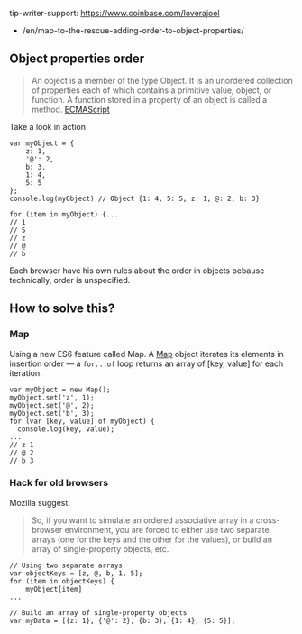 tip-writer-support: https://www.coinbase.com/loverajoel

-   /en/map-to-the-rescue-adding-order-to-object-properties/

Object properties order
-----------------------

> An object is a member of the type Object. It is an unordered collection of properties each of which contains a primitive value, object, or function. A function stored in a property of an object is called a method. [ECMAScript](http://www.ecma-international.org/publications/files/ECMA-ST-ARCH/ECMA-262,%203rd%20edition,%20December%201999.pdf)

Take a look in action

    var myObject = {
        z: 1,
        '@': 2,
        b: 3,
        1: 4,
        5: 5
    };
    console.log(myObject) // Object {1: 4, 5: 5, z: 1, @: 2, b: 3}

    for (item in myObject) {...
    // 1
    // 5
    // z
    // @
    // b

Each browser have his own rules about the order in objects bebause technically, order is unspecified.

How to solve this?
------------------

### Map

Using a new ES6 feature called Map. A [Map](https://developer.mozilla.org/en-US/docs/Web/JavaScript/Reference/Global_Objects/Map) object iterates its elements in insertion order — a `for...of` loop returns an array of \[key, value\] for each iteration.

    var myObject = new Map();
    myObject.set('z', 1);
    myObject.set('@', 2);
    myObject.set('b', 3);
    for (var [key, value] of myObject) {
      console.log(key, value);
    ...
    // z 1
    // @ 2
    // b 3

### Hack for old browsers

Mozilla suggest:

> So, if you want to simulate an ordered associative array in a cross-browser environment, you are forced to either use two separate arrays (one for the keys and the other for the values), or build an array of single-property objects, etc.

    // Using two separate arrays
    var objectKeys = [z, @, b, 1, 5];
    for (item in objectKeys) {
        myObject[item]
    ...

    // Build an array of single-property objects
    var myData = [{z: 1}, {'@': 2}, {b: 3}, {1: 4}, {5: 5}];
